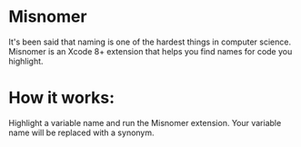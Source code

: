 # Misnomer

It's been said that naming is one of the hardest things in computer science. Misnomer is an Xcode 8+ extension that helps you find names for code you highlight.

# How it works:
Highlight a variable name and run the Misnomer extension. Your variable name will be replaced with a synonym.
